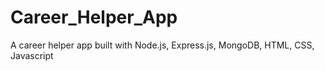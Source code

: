 # Career_Helper_App
A career helper app built with Node.js, Express.js, MongoDB, HTML, CSS, Javascript
